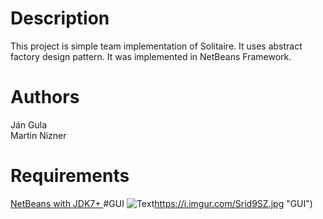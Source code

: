 # Description
This project is simple team implementation of Solitaire. It uses abstract factory design pattern. It was implemented in NetBeans Framework.
# Authors
Ján Gula <br>
Martin Nizner
# Requirements
<a href="http://www.oracle.com/technetwork/java/javase/downloads/jdk-netbeans-jsp-142931.html"> NetBeans with JDK7+ </a>
#GUI
![Text]()https://i.imgur.com/Srid9SZ.jpg "GUI")
